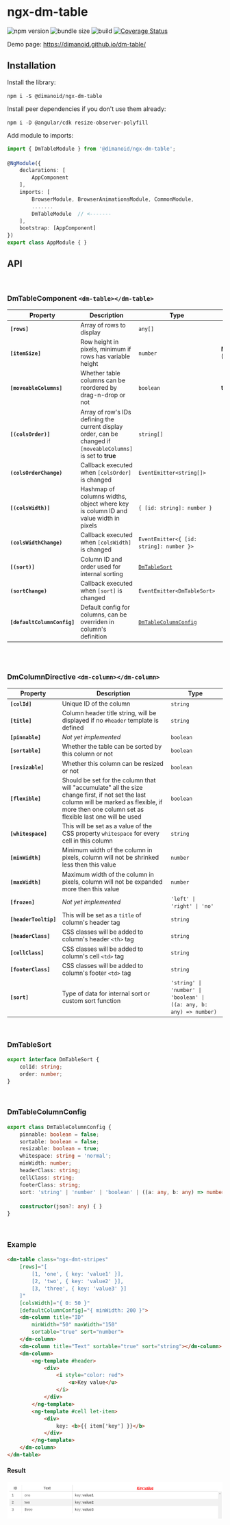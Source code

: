 # ngx-dm-table

![npm version](https://img.shields.io/npm/v/@dimanoid/ngx-dm-table/latest) ![bundle size](https://img.shields.io/bundlephobia/min/@dimanoid/ngx-dm-table) ![build](https://travis-ci.com/Dimanoid/dm-table.svg?branch=release) [![Coverage Status](https://coveralls.io/repos/github/Dimanoid/dm-table/badge.svg?branch=release)](https://coveralls.io/github/Dimanoid/dm-table?branch=release)

Demo page: https://dimanoid.github.io/dm-table/

## Installation

Install the library:

  `npm i -S @dimanoid/ngx-dm-table`

Install peer dependencies if you don't use them already:
    
  `npm i -D @angular/cdk resize-observer-polyfill`

Add module to imports:

```ts
import { DmTableModule } from '@dimanoid/ngx-dm-table';

@NgModule({
    declarations: [
        AppComponent
    ],
    imports: [
        BrowserModule, BrowserAnimationsModule, CommonModule,
        .......
        DmTableModule  // <-------
    ],
    bootstrap: [AppComponent]
})
export class AppModule { }
```


## API
<br>

### DmTableComponent `<dm-table></dm-table>`

Property | Description | Type | Default value
---------|-------------|------|--------------
**`[rows]`** | Array of rows to display | `any[]` | 
**`[itemSize]`** | Row height in pixels, minimum if rows has variable height | `number` | **MIN_ITEM_SIZE** (30)
**`[moveableColumns]`** | Whether table columns can be reordered by drag-n-drop or not | `boolean` | **true**
**`[(colsOrder)]`** | Array of row's IDs defining the current display order, can be changed if `[moveableColumns]` is set to **true** | `string[]` | 
**`(colsOrderChange)`** | Callback executed when `[colsOrder]` is changed | `EventEmitter<string[]>` | 
**`[(colsWidth)]`** | Hashmap of columns widths, object where key is column ID and value width in pixels | `{ [id: string]: number }` | 
**`(colsWidthChange)`** | Callback executed when `[colsWidth]` is changed | `EventEmitter<{ [id: string]: number }>` | 
**`[(sort)]`** | Column ID and order used for internal sorting | [`DmTableSort`](#dmtablesort) | 
**`(sortChange)`** | Callback executed when `[sort]` is changed | `EventEmitter<DmTableSort>` | 
**`[defaultColumnConfig]`** | Default config for columns, can be overriden in column's definition | [`DmTableColumnConfig`](#dmtablecolumnconfig) | 

<br><br>

### DmColumnDirective `<dm-column></dm-column>`

Property | Description | Type
---------|-------------|-----
**`[colId]`** | Unique ID of the column | `string`
**`[title]`** | Column header title string, will be displayed if no `#header` template is defined | `string`
**`[pinnable]`** | *Not yet implemented* | `boolean`
**`[sortable]`** | Whether the table can be sorted by this column or not | `boolean`
**`[resizable]`** | Whether this column can be resized or not | `boolean`
**`[flexible]`** | Should be set for the column that will "accumulate" all the size change first, if not set the last column will be marked as flexible, if more then one column set as flexible last one will be used | `boolean`
**`[whitespace]`** | This will be set as a value of the CSS property `whitespace` for every cell in this column | `string`
**`[minWidth]`** | Minimum width of the column in pixels, column will not be shrinked less then this value | `number`
**`[maxWidth]`** | Maximum width of the column in pixels, column will not be expanded more then this value | `number`
**`[frozen]`** | *Not yet implemented* | `'left' \| 'right' \| 'no'`
**`[headerTooltip]`** | This will be set as a `title` of column's header tag  | `string`
**`[headerClass]`** | CSS classes will be added to column's header `<th>` tag | `string`
**`[cellClass]`** | CSS classes will be added to column's cell `<td>` tag | `string`
**`[footerClass]`** | CSS classes will be added to column's footer `<td>` tag | `string`
**`[sort]`** | Type of data for internal sort or custom sort function | `'string' \| 'number' \| 'boolean' \| ((a: any, b: any) => number)`

<br>

### DmTableSort

```ts
export interface DmTableSort {
    colId: string;
    order: number;
}
```
<br>

### DmTableColumnConfig

```ts
export class DmTableColumnConfig {
    pinnable: boolean = false;
    sortable: boolean = false;
    resizable: boolean = true;
    whitespace: string = 'normal';
    minWidth: number;
    headerClass: string;
    cellClass: string;
    footerClass: string;
    sort: 'string' | 'number' | 'boolean' | ((a: any, b: any) => number);

    constructor(json?: any) { }
}
```

<br>

### Example

```html
<dm-table class="ngx-dmt-stripes"
    [rows]="[
        [1, 'one', { key: 'value1' }],
        [2, 'two', { key: 'value2' }],
        [3, 'three', { key: 'value3' }]
    ]"
    [colsWidth]="{ 0: 50 }"
    [defaultColumnConfig]="{ minWidth: 200 }">
    <dm-column title="ID"
        minWidth="50" maxWidth="150"
        sortable="true" sort="number">
    </dm-column>
    <dm-column title="Text" sortable="true" sort="string"></dm-column>
    <dm-column>
        <ng-template #header>
            <div>
                <i style="color: red">
                    <u>Key value</u>
                </i>
            </div>
        </ng-template>
        <ng-template #cell let-item>
            <div>
                key: <b>{{ item['key'] }}</b>
            </div>
        </ng-template>
    </dm-column>
</dm-table>
```

#### Result
<p>
    <img src="https://raw.githubusercontent.com/dimanoid/dm-table/master/assets/readme1.png">
</p>
